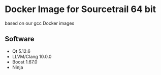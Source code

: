 Docker Image for Sourcetrail 64 bit
===================================

based on our gcc Docker images

Software
--------

* Qt 5.12.6
* LLVM/Clang 10.0.0
* Boost 1.67.0
* Ninja
